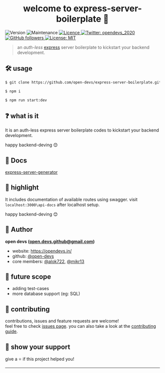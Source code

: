 <h1 align="center">welcome to express-server-boilerplate 👋</h1>
<p>
  <img alt="Version" src="https://img.shields.io/badge/version-1.0.0-blue.svg?cacheSeconds=2592000" />
  <img alt="Maintenance" src="https://img.shields.io/badge/Maintained-yes-blue.svg" />
  <a href="https://github.com/open-devs/express-server-boilerplate/blob/main/LICENSE" target="_blank">
    <img alt="Licence" src="https://img.shields.io/badge/License-MIT-blue.svg" />
  </a>
  <a href="https://twitter.com/opendevs_2020" target="_blank">
    <img alt="Twitter: opendevs_2020" src="https://img.shields.io/twitter/follow/opendevs_2020.svg?style=social" />
  </a>
  <a href="https://github.com/open-devs" target="_blank">
    <img alt="GitHub followers" src="https://img.shields.io/github/followers/open-devs?style=social">
  </a>
  <a href="#" target="_blank">
    <img alt="License: MIT" src="https://img.shields.io/badge/License-MIT-yellow.svg" />
  </a>
</p>

> an *auth-less* [express](https://expressjs.com/) server boilerplate to kickstart your backend development.

## 🛠 usage

```sh
$ git clone https://github.com/open-devs/express-server-boilerplate.git

$ npm i

$ npm run start:dev
```

## ❓ what is it

It is an auth-less express server boilerplate codes to kickstart your backend development.

happy backend-deving 😊

## 📄 Docs

[express-server-generator](https://open-devs.github.io/express-server-boilerplate/)

## 📝 highlight

It includes documentation of available routes using swagger. visit ```localhost:3000\api-docs``` after localhost setup.

happy backend-deving 😊

## 🕺 Author

**open devs (open.devs.github@gmail.com)**

* website: https://opendevs.in/
* github: [@open-devs](https://github.com/open-devs)
* core members: [@alok722](https://github.com/alok722), [@mikr13](https://github.com/mikr13)

## 🚀 future scope

* adding test-cases
* more database support (eg: SQL)

## 🤝 contributing

contributions, issues and feature requests are welcome!<br />feel free to check [issues page](). you can also take a look at the [contributing guide](https://github.com/open-devs/express-server-boilerplate/blob/main/CONTRIBUTING.md).

## 🙌 show your support

give a ⭐️ if this project helped you!


***
